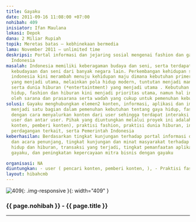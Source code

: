 ```yaml
---
title: Gayaku
date: 2011-09-16 11:08:00 +07:00
nohibah: 409
inisiator: Ifan Maulana
lokasi: Depok
dana: 2 Miliar Rupiah
topik: Meretas batas – kebhinekaan bermedia
lama: November 2011 – unlimited time
deskripsi: Portal informasi dan jejaring sosial mengenai fashion dan gaya hidup orang-orang
  Indonesia
masalah: Indonesia memiliki keberagaman budaya dan seni, serta terdapatnya persinggahan
  kebudayaan dan seni dari banyak negara lain. Perkembangan kehidupan sosial manusia
  indonesia kini merambah menuju kehidupan maju dimana kebutuhan primer bukan lagi
  yang menjadi utama, melainkan pola hidup modern, tuntutan menjadi manusia modern,
  serta dunia hiburan (*entertaintment) yang menjadi utama . Kebutuhan tentang gaya
  hidup, fashion dan hiburan kini menjadi prioritas utama, namun hal ini kurang dibarengi
  oleh sarana dan prasarana serta wadah yang cukup untuk pemenuhan kebutuhan tersebut
solusi: Gayaku menghubungkan elemen2 konten, informasi, aplikasi dan implementasi
  menjadi satu bagian dalam pemenuhan kebutuhan tentang gaya hidup, fashion dan hiburan
  dengan cara menyalurkan konten dari user sehingga terdapat interaksi langsung dari
  user dan antar user. Pihak yang diuntungkan melalui proyek ini adalah user ( pencari
  konten, pemberi konten), praktisi fashion, praktisi dunia hiburan, industri, dan
  perdagangan terkait, serta Pemerintah Indonesia
keberhasilan: Berdasarkan tingkat kunjungan terhadap portal informasi dana sarana/media
  dan acara penunjang, tingkat kunjungan dan minat masyarakat terhadap fashion, gaya
  hidup dan hiburan, transaksi yang terjadi, tingkat pemanfaatan aplikasi dan konten
  gayaku, dan peningkatan kepercayaan mitra bisnis dengan gayaku

organisasi: NA
diuntungkan: - user ( pencari konten, pemberi konten, ), - Praktisi fashion, - Praktisi dunia hiburan, - industri dan perdagangan terkait, - Pemerintah Indonesia
layout: hibahcmb
---
```


![409](/static/img/hibahcmb/409.png){: .img-responsive }{: width="409" }

### {{ page.nohibah }} - {{ page.title }}

---
